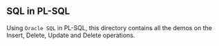 ## SQL in PL-SQL 
Using `Oracle SQL` in PL-SQL, this directory contains all the demos on the Insert, Delete, Update and Delete operations.
